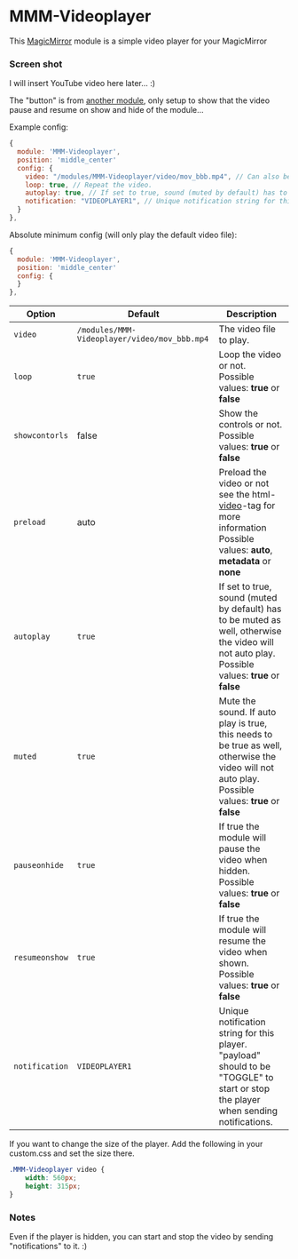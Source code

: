 # MMM-Videoplayer


This [MagicMirror](https://github.com/MichMich/MagicMirror) module is a simple video player for your MagicMirror

### Screen shot

I will insert YouTube video here later... :)

The "button" is from [another module](https://github.com/Snille/MMM-Modulebar), only setup to show that the video pause and resume on show and hide of the module...

Example config:

````javascript
{
  module: 'MMM-Videoplayer',
  position: 'middle_center'
  config: {
    video: "/modules/MMM-Videoplayer/video/mov_bbb.mp4", // Can also be a link to a mp4 file on the internet.
    loop: true, // Repeat the video.
    autoplay: true, // If set to true, sound (muted by default) has to be muted, otherwise the video will not auto play.
    notification: "VIDEOPLAYER1", // Unique notification string for this player (to be able to play and pause from another modules).
  }
},
````

Absolute minimum config (will only play the default video file):

````javascript
{
  module: 'MMM-Videoplayer',
  position: 'middle_center'
  config: {
  }
},
````

| Option | Default | Description |
|---|---|---| 
|`video`|`/modules/MMM-Videoplayer/video/mov_bbb.mp4`|The video file to play.|
|`loop`|`true`|Loop the video or not.<br>Possible values: **true** or **false**|
|`showcontorls`|false|Show the controls or not.<br>Possible values: **true** or **false**|
|`preload`|auto|Preload the video or not see the html-[video](https://www.w3schools.com/tags/tag_video.asp)-tag for more information<br>Possible values: **auto**, **metadata** or **none**|
|`autoplay`|`true`|If set to true, sound (muted by default) has to be muted as well, otherwise the video will not auto play.<br>Possible values: **true** or **false**|
|`muted`|`true`|Mute the sound. If auto play is true, this needs to be true as well, otherwise the video will not auto play.<br>Possible values: **true** or **false**|
|`pauseonhide`|`true`|If true the module will pause the video when hidden.<br>Possible values: **true** or **false**|
|`resumeonshow`|`true`|If true the module will resume the video when shown.<br>Possible values: **true** or **false**|
|`notification`|`VIDEOPLAYER1`|Unique notification string for this player. "payload" should to be "TOGGLE" to start or stop the player when sending notifications.|

If you want to change the size of the player. Add the following in your custom.css and set the size there.

````css
.MMM-Videoplayer video {
    width: 560px;
    height: 315px;
}
````

### Notes
Even if the player is hidden, you can start and stop the video by sending "notifications" to it. :)
